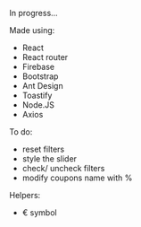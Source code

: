 In progress...

Made using:
- React
- React router
- Firebase
- Bootstrap
- Ant Design
- Toastify
- Node.JS
- Axios

To do:
- reset filters
- style the slider
- check/ uncheck filters
- modify coupons name with %

Helpers:
- € symbol